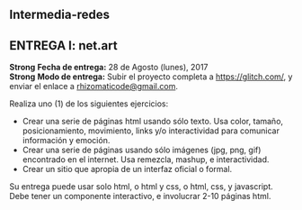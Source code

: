 ## Intermedia-redes
## ENTREGA I: net.art

**Strong** __Fecha de entrega:__ 28 de Agosto (lunes), 2017   
**Strong** __Modo de entrega:__  Subir el proyecto completa a https://glitch.com/, y enviar el enlace a rhizomaticode@gmail.com.

Realiza uno (1) de los siguientes ejercicios:  

* Crear una serie de páginas html usando sólo texto. Usa color, tamaño, posicionamiento, movimiento, links y/o interactividad para comunicar información y emoción.   
* Crear una serie de páginas usando sólo imágenes (jpg, png, gif) encontrado en el internet. Usa remezcla, mashup, e interactividad.
* Crear un sitio que apropia de un interfaz oficial o formal.

Su entrega puede usar solo html, o html y css, o html, css, y javascript. Debe tener un componente interactivo, e involucrar 2-10 páginas html.
